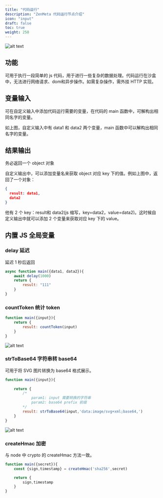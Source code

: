 ```yaml
---
title: "代码运行"
description: "ZenMeta 代码运行节点介绍"
icon: "input"
draft: false
toc: true
weight: 258
---
```


![alt text](/imgs/image.png)

## 功能

可用于执行一段简单的 js 代码，用于进行一些复杂的数据处理。代码运行在沙盒中，无法进行网络请求、dom和异步操作。如需复杂操作，需外挂 HTTP 实现。


## 变量输入 

可在自定义输入中添加代码运行需要的变量，在代码的 main 函数中，可解构出相同名字的变量。

如上图，自定义输入中有 data1 和 data2 两个变量，main 函数中可以解构出相同名字的变量。

## 结果输出

务必返回一个 object 对象

自定义输出中，可以添加变量名来获取 object 对应 key 下的值。例如上图中，返回了一个对象：

```json
{
  result: data1,
  data2
}
```

他有 2 个 key：result和 data2(js 缩写，key=data2，value=data2)。这时候自定义输出中就可以添加 2 个变量来获取对应 key 下的 value。

## 内置 JS 全局变量

### delay 延迟

延迟 1 秒后返回

```js
async function main({data1, data2}){
    await delay(1000)
    return {
        result: "111"
    }
}
```

### countToken 统计 token

```js
function main({input}){
    return {
        result: countToken(input)
    }
}
```

![alt text](/imgs/image-1.png)

### strToBase64 字符串转 base64

可用于将 SVG 图片转换为 base64 格式展示。

```js
function main({input}){
     
    return {
        /* 
            param1: input 需要转换的字符串
            param2: base64 prefix 前缀
        */
        result: strToBase64(input,'data:image/svg+xml;base64,')
    }
}
```

![alt text](/imgs/image-2.png)

### createHmac 加密

与 node 中 crypto 的 createHmac 方法一致。

```js
function main({secret}){
    const {sign,timestamp} = createHmac('sha256',secret)

    return {
        sign,timestamp
    }
}
```